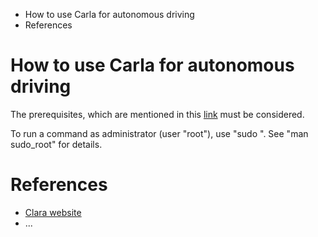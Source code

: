 
- How to use Carla for autonomous driving
- References



# How to use Carla for autonomous driving
The prerequisites, which are mentioned in this [link](https://carla.readthedocs.io/en/latest/start_quickstart/#requirements) must be considered.


To run a command as administrator (user "root"), use "sudo <command>". See "man sudo_root" for details.


# References
- [Clara website]("https://carla.readthedocs.io/en/latest/start_quickstart/#installation-summary")
- ...
